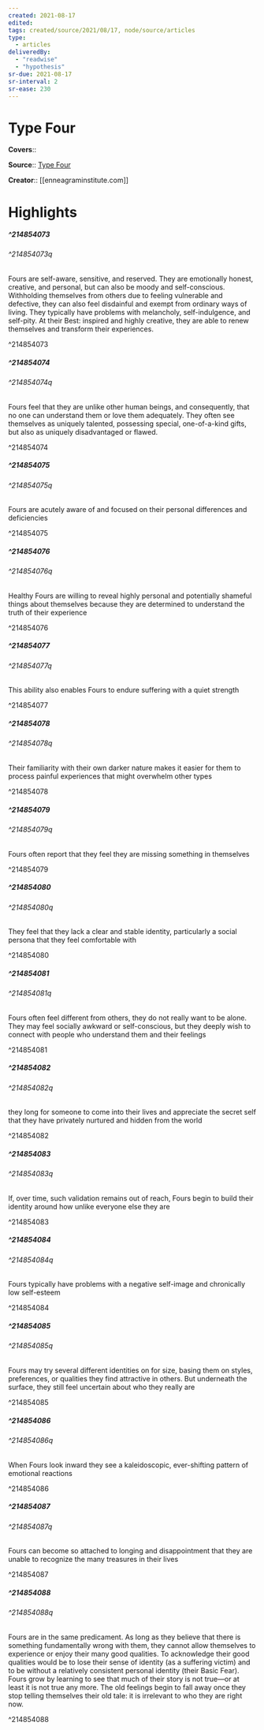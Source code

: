 ```yaml
---
created: 2021-08-17
edited:
tags: created/source/2021/08/17, node/source/articles
type: 
  - articles
deliveredBy: 
  - "readwise"
  - "hypothesis"
sr-due: 2021-08-17
sr-interval: 2
sr-ease: 230
---
```

# Type Four

**Covers**:: 

**Source**:: [Type Four](https://www.enneagraminstitute.com/type-4)

**Creator**:: [[enneagraminstitute.com]]

# Highlights
##### ^214854073



###### ^214854073q

Fours are self-aware, sensitive, and reserved. They are emotionally honest, creative, and personal, but can also be moody and self-conscious. Withholding themselves from others due to feeling vulnerable and defective, they can also feel disdainful and exempt from ordinary ways of living. They typically have problems with melancholy, self-indulgence, and self-pity. At their Best: inspired and highly creative, they are able to renew themselves and transform their experiences. 

^214854073

##### ^214854074



###### ^214854074q

Fours feel that they are unlike other human beings, and consequently, that no one can understand them or love them adequately. They often see themselves as uniquely talented, possessing special, one-of-a-kind gifts, but also as uniquely disadvantaged or flawed. 

^214854074

##### ^214854075



###### ^214854075q

Fours are acutely aware of and focused on their personal differences and deficiencies 

^214854075

##### ^214854076



###### ^214854076q

Healthy Fours are willing to reveal highly personal and potentially shameful things about themselves because they are determined to understand the truth of their experience 

^214854076

##### ^214854077



###### ^214854077q

This ability also enables Fours to endure suffering with a quiet strength 

^214854077

##### ^214854078



###### ^214854078q

Their familiarity with their own darker nature makes it easier for them to process painful experiences that might overwhelm other types 

^214854078

##### ^214854079



###### ^214854079q

Fours often report that they feel they are missing something in themselves 

^214854079

##### ^214854080



###### ^214854080q

They feel that they lack a clear and stable identity, particularly a social persona that they feel comfortable with 

^214854080

##### ^214854081



###### ^214854081q

Fours often feel different from others, they do not really want to be alone. They may feel socially awkward or self-conscious, but they deeply wish to connect with people who understand them and their feelings 

^214854081

##### ^214854082



###### ^214854082q

they long for someone to come into their lives and appreciate the secret self that they have privately nurtured and hidden from the world 

^214854082

##### ^214854083



###### ^214854083q

If, over time, such validation remains out of reach, Fours begin to build their identity around how unlike everyone else they are 

^214854083

##### ^214854084



###### ^214854084q

Fours typically have problems with a negative self-image and chronically low self-esteem 

^214854084

##### ^214854085



###### ^214854085q

Fours may try several different identities on for size, basing them on styles, preferences, or qualities they find attractive in others. But underneath the surface, they still feel uncertain about who they really are 

^214854085

##### ^214854086



###### ^214854086q

When Fours look inward they see a kaleidoscopic, ever-shifting pattern of emotional reactions 

^214854086

##### ^214854087



###### ^214854087q

Fours can become so attached to longing and disappointment that they are unable to recognize the many treasures in their lives 

^214854087

##### ^214854088



###### ^214854088q

Fours are in the same predicament. As long as they believe that there is something fundamentally wrong with them, they cannot allow themselves to experience or enjoy their many good qualities. To acknowledge their good qualities would be to lose their sense of identity (as a suffering victim) and to be without a relatively consistent personal identity (their Basic Fear). Fours grow by learning to see that much of their story is not true—or at least it is not true any more. The old feelings begin to fall away once they stop telling themselves their old tale: it is irrelevant to who they are right now. 

^214854088

